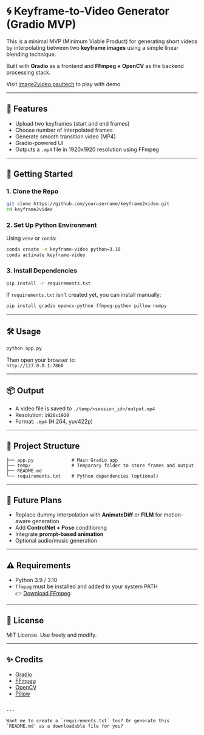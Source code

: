 # 🌀 Keyframe-to-Video Generator (Gradio MVP)

This is a minimal MVP (Minimum Viable Product) for generating short videos by interpolating between two **keyframe images** using a simple linear blending technique.

Built with **Gradio** as a frontend and **FFmpeg + OpenCV** as the backend processing stack.

Visit [image2video.paultech](https://image2video.paultech.cc/) to play with demo

---

## 📸 Features

- Upload two keyframes (start and end frames)
- Choose number of interpolated frames
- Generate smooth transition video (MP4)
- Gradio-powered UI
- Outputs a `.mp4` file in 1920x1920 resolution using FFmpeg

---

## 🚀 Getting Started

### 1. Clone the Repo

```bash
git clone https://github.com/yourusername/keyframe2video.git
cd keyframe2video
```

### 2. Set Up Python Environment

Using `venv` or `conda`:

```bash
conda create -n keyframe-video python=3.10
conda activate keyframe-video
```

### 3. Install Dependencies

```bash
pip install -r requirements.txt
```

If `requirements.txt` isn't created yet, you can install manually:

```bash
pip install gradio opencv-python ffmpeg-python pillow numpy
```

---

## 🛠️ Usage

```bash
python app.py
```

Then open your browser to:  
`http://127.0.0.1:7860`

---

## 📦 Output

- A video file is saved to `./temp/<session_id>/output.mp4`
- Resolution: `1920x1920`
- Format: `.mp4` (H.264, yuv422p)

---

## 📂 Project Structure

```
├── app.py              # Main Gradio app
├── temp/               # Temporary folder to store frames and output
├── README.md
└── requirements.txt    # Python dependencies (optional)
```

---

## 🔮 Future Plans

- Replace dummy interpolation with **AnimateDiff** or **FILM** for motion-aware generation
- Add **ControlNet + Pose** conditioning
- Integrate **prompt-based animation**
- Optional audio/music generation

---

## ⚠️ Requirements

- Python 3.9 / 3.10
- `ffmpeg` must be installed and added to your system PATH  
  👉 [Download FFmpeg](https://www.gyan.dev/ffmpeg/builds/)

---

## 📄 License

MIT License. Use freely and modify.

---

## ✨ Credits

- [Gradio](https://www.gradio.app/)
- [FFmpeg](https://ffmpeg.org/)
- [OpenCV](https://opencv.org/)
- [Pillow](https://python-pillow.org/)

```

---

Want me to create a `requirements.txt` too? Or generate this `README.md` as a downloadable file for you?
```
